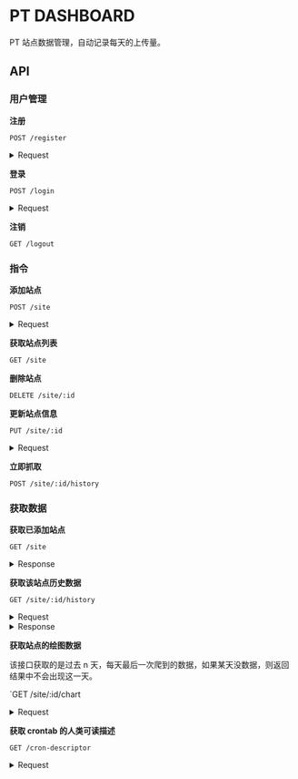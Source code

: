 # PT DASHBOARD

PT 站点数据管理，自动记录每天的上传量。

## API

### 用户管理

**注册**

`POST /register`

<details><summary>Request</summary>

| key      | type   |
| -------- | ------ |
| username | string |
| password | string |

</details>

**登录**

`POST /login`

<details><summary>Request</summary>

| key      | type   |
| -------- | ------ |
| username | string |
| password | string |

</details>

**注销**

`GET /logout`

### 指令

**添加站点**

`POST /site`

<details><summary>Request</summary>

| key      | type                 |
| -------- | -------------------- |
| type     | 'ourbits' \| 'mteam' |
| username | string               |
| password | string               |
| otp      | string               |
| rule     | string               |

</details>

**获取站点列表**

`GET /site`

**删除站点**

`DELETE /site/:id`

**更新站点信息**

`PUT /site/:id`

<details><summary>Request</summary>

| key      | type               |
| -------- | ------------------ |
| type     | 'cookie' \| 'rule' |
| username | string             |
| password | string             |
| otp      | string             |
| rule     | string             |

`type`为`cookie`时，可以传所有参数，否则参数只能是`rule`

</details>

**立即抓取**

`POST /site/:id/history`

### 获取数据

**获取已添加站点**

`GET /site`

<details><summary>Response</summary>

| key          | type   |
| ------------ | ------ |
| siteID       | string |
| siteUsername | string |
| upload       | string |
| lastRecord   | Record |

</details>

**获取该站点历史数据**

`GET /site/:id/history`

<details><summary>Request</summary>

| key   | type   |
| ----- | ------ |
| page  | number |
| limit | number |

</details>

<details><summary>Response</summary>

| key     | type     |
| ------- | -------- |
| total   | number   |
| records | Record[] |

</details>

**获取站点的绘图数据**

该接口获取的是过去 n 天，每天最后一次爬到的数据，如果某天没数据，则返回结果中不会出现这一天。

`GET /site/:id/chart

<details><summary>Request</summary>

| key   | type   |
| ----- | ------ |
| delta | number |

</details>

**获取 crontab 的人类可读描述**

`GET /cron-descriptor`

<details><summary>Request</summary>

| key  | type   |
| ---- | ------ |
| cron | string |

</details>
